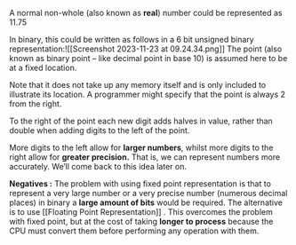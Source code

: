 A normal non-whole (also known as **real**) number could be represented as 11.75

In binary, this could be written as follows in a 6 bit unsigned binary representation:![[Screenshot 2023-11-23 at 09.24.34.png]] 
The point (also known as binary point – like decimal point in base 10) is assumed here to be at a fixed location. 

Note that it does not take up any memory itself and is only included to illustrate its location. A programmer might specify that the point is always 2 from the right.

To the right of the point each new digit adds halves in value, rather than double when adding digits to the left of the point. 

More digits to the left allow for **larger numbers**, whilst more digits to the right allow for **greater precision.** That is, we can represent numbers more accurately. We’ll come back to this idea later on.

**Negatives :**
The problem with using fixed point representation is that to represent a very large number or a very precise number (numerous decimal places) in binary a **large amount of bits** would be required.
The alternative is to use [[Floating Point Representation]] . This overcomes the problem with fixed point, but at the cost of taking **longer to process** because the CPU must convert them before performing any operation with them.